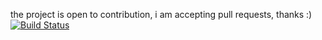 the project is open to contribution, i am accepting pull requests, thanks :)
[![Build Status](https://travis-ci.org/ibadnabihashmi/angular-boilerplate.svg?branch=master)](https://travis-ci.org/ibadnabihashmi/angular-boilerplate)
